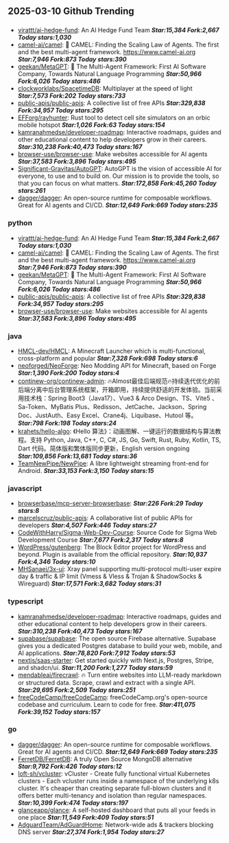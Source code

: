 ## 2025-03-10 Github Trending

### 
* [virattt/ai-hedge-fund](https://github.com/virattt/ai-hedge-fund): An AI Hedge Fund Team ***Star:15,384 Fork:2,667 Today stars:1,030***
* [camel-ai/camel](https://github.com/camel-ai/camel): 🐫 CAMEL: Finding the Scaling Law of Agents. The first and the best multi-agent framework. https://www.camel-ai.org ***Star:7,946 Fork:873 Today stars:390***
* [geekan/MetaGPT](https://github.com/geekan/MetaGPT): 🌟 The Multi-Agent Framework: First AI Software Company, Towards Natural Language Programming ***Star:50,966 Fork:6,026 Today stars:486***
* [clockworklabs/SpacetimeDB](https://github.com/clockworklabs/SpacetimeDB): Multiplayer at the speed of light ***Star:7,573 Fork:202 Today stars:733***
* [public-apis/public-apis](https://github.com/public-apis/public-apis): A collective list of free APIs ***Star:329,838 Fork:34,957 Today stars:295***
* [EFForg/rayhunter](https://github.com/EFForg/rayhunter): Rust tool to detect cell site simulators on an orbic mobile hotspot ***Star:1,026 Fork:63 Today stars:154***
* [kamranahmedse/developer-roadmap](https://github.com/kamranahmedse/developer-roadmap): Interactive roadmaps, guides and other educational content to help developers grow in their careers. ***Star:310,238 Fork:40,473 Today stars:167***
* [browser-use/browser-use](https://github.com/browser-use/browser-use): Make websites accessible for AI agents ***Star:37,583 Fork:3,896 Today stars:495***
* [Significant-Gravitas/AutoGPT](https://github.com/Significant-Gravitas/AutoGPT): AutoGPT is the vision of accessible AI for everyone, to use and to build on. Our mission is to provide the tools, so that you can focus on what matters. ***Star:172,858 Fork:45,260 Today stars:261***
* [dagger/dagger](https://github.com/dagger/dagger): An open-source runtime for composable workflows. Great for AI agents and CI/CD. ***Star:12,649 Fork:669 Today stars:235***

### python
* [virattt/ai-hedge-fund](https://github.com/virattt/ai-hedge-fund): An AI Hedge Fund Team ***Star:15,384 Fork:2,667 Today stars:1,030***
* [camel-ai/camel](https://github.com/camel-ai/camel): 🐫 CAMEL: Finding the Scaling Law of Agents. The first and the best multi-agent framework. https://www.camel-ai.org ***Star:7,946 Fork:873 Today stars:390***
* [geekan/MetaGPT](https://github.com/geekan/MetaGPT): 🌟 The Multi-Agent Framework: First AI Software Company, Towards Natural Language Programming ***Star:50,966 Fork:6,026 Today stars:486***
* [public-apis/public-apis](https://github.com/public-apis/public-apis): A collective list of free APIs ***Star:329,838 Fork:34,957 Today stars:295***
* [browser-use/browser-use](https://github.com/browser-use/browser-use): Make websites accessible for AI agents ***Star:37,583 Fork:3,896 Today stars:495***

### java
* [HMCL-dev/HMCL](https://github.com/HMCL-dev/HMCL): A Minecraft Launcher which is multi-functional, cross-platform and popular ***Star:7,328 Fork:698 Today stars:6***
* [neoforged/NeoForge](https://github.com/neoforged/NeoForge): Neo Modding API for Minecraft, based on Forge ***Star:1,390 Fork:200 Today stars:4***
* [continew-org/continew-admin](https://github.com/continew-org/continew-admin): 🔥Almost最佳后端规范🔥持续迭代优化的前后端分离中后台管理系统框架，开箱即用，持续提供舒适的开发体验。当前采用技术栈：Spring Boot3（Java17）、Vue3 & Arco Design、TS、Vite5 、Sa-Token、MyBatis Plus、Redisson、JetCache、Jackson、Spring Doc、JustAuth、Easy Excel、Crane4j、Liquibase、Hutool 等。 ***Star:798 Fork:198 Today stars:24***
* [krahets/hello-algo](https://github.com/krahets/hello-algo): 《Hello 算法》：动画图解、一键运行的数据结构与算法教程。支持 Python, Java, C++, C, C#, JS, Go, Swift, Rust, Ruby, Kotlin, TS, Dart 代码。简体版和繁体版同步更新，English version ongoing ***Star:109,856 Fork:13,681 Today stars:36***
* [TeamNewPipe/NewPipe](https://github.com/TeamNewPipe/NewPipe): A libre lightweight streaming front-end for Android. ***Star:33,153 Fork:3,150 Today stars:15***

### javascript
* [browserbase/mcp-server-browserbase](https://github.com/browserbase/mcp-server-browserbase):  ***Star:226 Fork:29 Today stars:8***
* [marcelscruz/public-apis](https://github.com/marcelscruz/public-apis): A collaborative list of public APIs for developers ***Star:4,507 Fork:446 Today stars:27***
* [CodeWithHarry/Sigma-Web-Dev-Course](https://github.com/CodeWithHarry/Sigma-Web-Dev-Course): Source Code for Sigma Web Development Course ***Star:7,677 Fork:2,317 Today stars:8***
* [WordPress/gutenberg](https://github.com/WordPress/gutenberg): The Block Editor project for WordPress and beyond. Plugin is available from the official repository. ***Star:10,937 Fork:4,346 Today stars:10***
* [MHSanaei/3x-ui](https://github.com/MHSanaei/3x-ui): Xray panel supporting multi-protocol multi-user expire day & traffic & IP limit (Vmess & Vless & Trojan & ShadowSocks & Wireguard) ***Star:17,571 Fork:3,682 Today stars:31***

### typescript
* [kamranahmedse/developer-roadmap](https://github.com/kamranahmedse/developer-roadmap): Interactive roadmaps, guides and other educational content to help developers grow in their careers. ***Star:310,238 Fork:40,473 Today stars:167***
* [supabase/supabase](https://github.com/supabase/supabase): The open source Firebase alternative. Supabase gives you a dedicated Postgres database to build your web, mobile, and AI applications. ***Star:78,820 Fork:7,912 Today stars:53***
* [nextjs/saas-starter](https://github.com/nextjs/saas-starter): Get started quickly with Next.js, Postgres, Stripe, and shadcn/ui. ***Star:11,200 Fork:1,277 Today stars:59***
* [mendableai/firecrawl](https://github.com/mendableai/firecrawl): 🔥 Turn entire websites into LLM-ready markdown or structured data. Scrape, crawl and extract with a single API. ***Star:29,695 Fork:2,509 Today stars:251***
* [freeCodeCamp/freeCodeCamp](https://github.com/freeCodeCamp/freeCodeCamp): freeCodeCamp.org's open-source codebase and curriculum. Learn to code for free. ***Star:411,075 Fork:39,152 Today stars:157***

### go
* [dagger/dagger](https://github.com/dagger/dagger): An open-source runtime for composable workflows. Great for AI agents and CI/CD. ***Star:12,649 Fork:669 Today stars:235***
* [FerretDB/FerretDB](https://github.com/FerretDB/FerretDB): A truly Open Source MongoDB alternative ***Star:9,792 Fork:426 Today stars:12***
* [loft-sh/vcluster](https://github.com/loft-sh/vcluster): vCluster - Create fully functional virtual Kubernetes clusters - Each vcluster runs inside a namespace of the underlying k8s cluster. It's cheaper than creating separate full-blown clusters and it offers better multi-tenancy and isolation than regular namespaces. ***Star:10,399 Fork:474 Today stars:197***
* [glanceapp/glance](https://github.com/glanceapp/glance): A self-hosted dashboard that puts all your feeds in one place ***Star:11,549 Fork:409 Today stars:51***
* [AdguardTeam/AdGuardHome](https://github.com/AdguardTeam/AdGuardHome): Network-wide ads & trackers blocking DNS server ***Star:27,374 Fork:1,954 Today stars:27***
